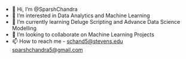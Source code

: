- 👋 Hi, I’m @SparshChandra
- 👀 I’m interested in Data Analytics and Machine Learning
- 🌱 I’m currently learning Deluge Scripting and Advance Data Science Modelling
- 💞️ I’m looking to collaborate on Machine Learning Projects
- 📫 How to reach me - schand5@stevens.edu sparshchandra5@gmail.com

<!---
SparshChandra/SparshChandra is a ✨ special ✨ repository because its `README.md` (this file) appears on your GitHub profile.
You can click the Preview link to take a look at your changes.
--->
